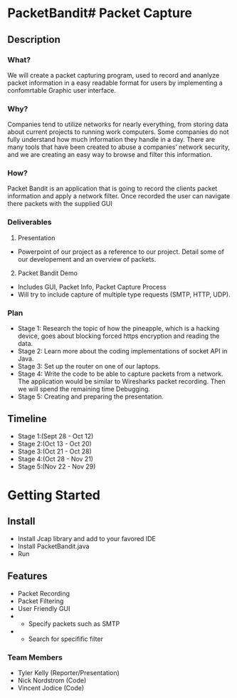 # PacketBandit# Packet Capture

## Description

### What?
We will create a packet capturing program, used to record and ananlyze packet information in a easy readable format for users by implementing a confomrtable Graphic user interface.

### Why?
Companies tend to utilize networks for nearly everything, from storing data about current projects to running work computers. Some companies do not fully understand how much information they handle in a day. There are many tools that have been created to abuse a companies’ network security, and we are creating an easy way to browse and filter this information.


### How?
Packet Bandit is an application that is going to record the clients packet information and apply a network filter. Once recorded the user can navigate there packets with the supplied GUI

### Deliverables
1. Presentation
* Powerpoint of our project as a reference to our project. Detail some of our developement and an overview of packets.

2. Packet Bandit Demo
* Includes GUI, Packet Info, Packet Capture Process
* Will try to include capture of multiple type requests (SMTP, HTTP, UDP).

### Plan
- Stage 1: Research the topic of how the pineapple, which is a hacking device, goes about blocking forced https encryption and reading the data.
- Stage 2: Learn more about the coding implementations of socket API in Java.
- Stage 3: Set up the router on one of our laptops.
- Stage 4: Write the code to be able to capture packets from a network. The application would be similar to Wiresharks packet recording. Then we will spend the remaining time Debugging.
- Stage 5: Creating and preparing the presentation.


 ## Timeline
- Stage 1:(Sept 28 - Oct 12)
- Stage 2:(Oct 13 - Oct 20)
- Stage 3:(Oct 21 - Oct 28)
- Stage 4:(Oct 28 - Nov 21)
- Stage 5:(Nov 22 - Nov 29)

# Getting Started

## Install
- Install Jcap library and add to your favored IDE
- Install PacketBandit.java
- Run

## Features
- Packet Recording
- Packet Filtering
- User Friendly GUI
- - Specify packets such as SMTP
- - Search for specifific filter


### Team Members
- Tyler Kelly (Reporter/Presentation)
- Nick Nordstrom (Code)
- Vincent Jodice (Code)
